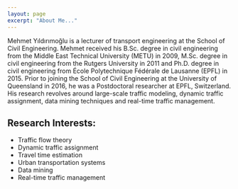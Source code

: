 ```yaml
---
layout: page
excerpt: "About Me..."
---
```


Mehmet Yıldırımoğlu is a lecturer of transport engineering at the School of Civil Engineering. Mehmet received his B.Sc. degree in civil engineering from the Middle East Technical University (METU) in 2009, M.Sc. degree in civil engineering from the Rutgers University in 2011 and Ph.D. degree in civil engineering from École Polytechnique Fédérale de Lausanne (EPFL) in 2015. Prior to joining the School of Civil Engineering at the University of Queensland in 2016, he was a Postdoctoral researcher at EPFL, Switzerland. His research revolves around large-scale traffic modeling, dynamic traffic assignment, data mining techniques and real-time traffic management.

## Research Interests:

- Traffic flow theory
- Dynamic traffic assignment
- Travel time estimation
- Urban transportation systems
- Data mining
- Real-time traffic management
